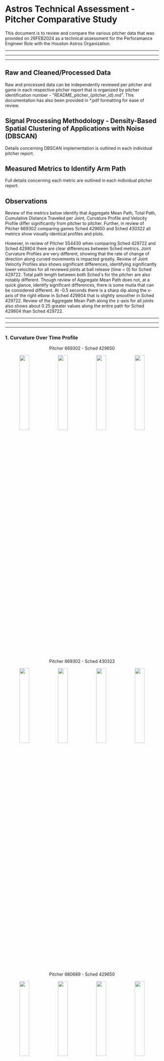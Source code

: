 # Astros Technical Assessment - Pitcher Comparative Study

This document is to review and compare the various pitcher data that was provided on 26FEB2024 as a technical assessment for the Perforamance Engineer Role with the Houston Astros Organization.
___
___
___
## Raw and Cleaned/Processed Data
Raw and processed data can be independently reviewed per pitcher and game in each respective pitcher report that is organized by pitcher identification number - "README_pitcher_{pitcher_id}.md". This documentation has also been provided in *.pdf formatting for ease of review.

## Signal Processing Methodology - Density-Based Spatial Clustering of Applications with Noise (DBSCAN)
Details concerning DBSCAN implementation is outlined in each individual pitcher report.

## Measured Metrics to Identify Arm Path
Full details concerning each metric are outlined in each individual pitcher report.

## Observations
Review of the metrics below identify that Aggregate Mean Path, Total Path, Cumulative Distance Traveled per Joint, Curvature Profile and Velocity Profile differ significantly from pitcher to pitcher. Further, in review of Pitcher 669302 comparing games Sched 429650 and Sched 430322 all metrics show visually identical profiles and plots. 

However, in review of Pitcher 554430 when comparing Sched 429722 and Sched 429804 there are clear differences between Sched metrics. Joint Curvature Profiles are very different, showing that the rate of change of direction along curved movements is impacted greatly. Review of Joint Velocity Profiles also shows significant differences, identifying significantly lower velocities for all reviewed joints at ball release (time = 0) for Sched 429722. Total path length between both Sched's for the pitcher are also notably different. Though review of Aggregate Mean Path does not, at a quick glance, identify significant differences, there is some mutia that can be considered different. At -0.5 seconds there is a sharp dip along the x-axis of the right elbow in Sched 429804 that is slightly smoother in Sched 429722. Review of the Aggregate Mean Path along the z-axis for all joints also shows about 0.25 greater values along the entire path for Sched 429804 than Sched 429722.




___
___
___
### 1. Curvature Over Time Profile

<center> 
Pitcher 669302 - Sched 429650

<img src = "./images_and_output_data/pitcher_669302/r_hip_curvature.png" width=25%><img src = "./images_and_output_data/pitcher_669302/r_shoulder_curvature.png" width = 25%><img src = "./images_and_output_data/pitcher_669302/r_elbow_curvature.png" width = 25%><img src = "./images_and_output_data/pitcher_669302/r_wrist_curvature.png" width = 25%>

Pitcher 669302 - Sched 430322

<img src = "./images_and_output_data/pitcher_669302/sched430322/r_hip_curvature.png" width=25%><img src = "./images_and_output_data/pitcher_669302/sched430322/r_shoulder_curvature.png" width = 25%><img src = "./images_and_output_data/pitcher_669302/sched430322/r_elbow_curvature.png" width = 25%><img src = "./images_and_output_data/pitcher_669302/sched430322/r_wrist_curvature.png" width = 25%>

Pitcher 680689 - Sched 429650

<img src = "./images_and_output_data/pitcher_680689/r_hip_curvature.png" width=25%><img src = "./images_and_output_data/pitcher_680689/r_shoulder_curvature.png" width = 25%><img src = "./images_and_output_data/pitcher_680689/r_elbow_curvature.png" width = 25%><img src = "./images_and_output_data/pitcher_680689/r_wrist_curvature.png" width = 25%>

Pitcher 554430 - Sched 429722

<img src = "./images_and_output_data/pitcher_554430/r_hip_curvature.png" width=25%><img src = "./images_and_output_data/pitcher_554430/r_shoulder_curvature.png" width = 25%><img src = "./images_and_output_data/pitcher_554430/r_elbow_curvature.png" width = 25%><img src = "./images_and_output_data/pitcher_554430/r_wrist_curvature.png" width = 25%>

Pitcher 554430 - Sched 429804

<img src = "./images_and_output_data/pitcher_554430/sched_429804/r_hip_curvature.png" width=25%><img src = "./images_and_output_data/pitcher_554430/sched_429804/r_shoulder_curvature.png" width = 25%><img src = "./images_and_output_data/pitcher_554430/sched_429804/r_elbow_curvature.png" width = 25%><img src = "./images_and_output_data/pitcher_554430/sched_429804/r_wrist_curvature.png" width = 25%>

Pitcher 642547 - Sched 429722

<img src = "./images_and_output_data/pitcher_642547/r_hip_curvature.png" width=25%><img src = "./images_and_output_data/pitcher_642547/r_shoulder_curvature.png" width = 25%><img src = "./images_and_output_data/pitcher_642547/r_elbow_curvature.png" width = 25%><img src = "./images_and_output_data/pitcher_642547/r_wrist_curvature.png" width = 25%>

Pitcher 641712 - Sched 429804

<img src = "./images_and_output_data/pitcher_641712/r_hip_curvature.png" width=25%><img src = "./images_and_output_data/pitcher_641712/r_shoulder_curvature.png" width = 25%><img src = "./images_and_output_data/pitcher_641712/r_elbow_curvature.png" width = 25%><img src = "./images_and_output_data/pitcher_641712/r_wrist_curvature.png" width = 25%>

Pitcher 543243 - Sched 430322

<img src = "./images_and_output_data/pitcher_543243/r_hip_curvature.png" width=25%><img src = "./images_and_output_data/pitcher_543243/r_shoulder_curvature.png" width = 25%><img src = "./images_and_output_data/pitcher_543243/r_elbow_curvature.png" width = 25%><img src = "./images_and_output_data/pitcher_543243/r_wrist_curvature.png" width = 25%>
</center>

___
___
___

### 2. Velocity Over Time Profile
<center>
Pitcher 669302 - Sched 429650

<img src = "./images_and_output_data/pitcher_669302/r_hip_velo.png" width=25%><img src = "./images_and_output_data/pitcher_669302/r_shoulder_velo.png" width = 25%><img src = "./images_and_output_data/pitcher_669302/r_elbow_velo.png" width = 25%><img src = "./images_and_output_data/pitcher_669302/r_wrist_velo.png" width = 25%>

Pitcher 669302 - Sched 430322

<img src = "./images_and_output_data/pitcher_669302/sched430322/r_hip_velo.png" width=25%><img src = "./images_and_output_data/pitcher_669302/sched430322/r_shoulder_velo.png" width = 25%><img src = "./images_and_output_data/pitcher_669302/sched430322/r_elbow_velo.png" width = 25%><img src = "./images_and_output_data/pitcher_669302/sched430322/r_wrist_velo.png" width = 25%>

Pitcher 680689 - Sched 429650

<img src = "./images_and_output_data/pitcher_680689/r_hip_velo.png" width=25%><img src = "./images_and_output_data/pitcher_680689/r_shoulder_velo.png" width = 25%><img src = "./images_and_output_data/pitcher_680689/r_elbow_velo.png" width = 25%><img src = "./images_and_output_data/pitcher_680689/r_wrist_velo.png" width = 25%>

Pitcher 554430 - Sched 429722

<img src = "./images_and_output_data/pitcher_554430/r_hip_velo.png" width=25%><img src = "./images_and_output_data/pitcher_554430/r_shoulder_velo.png" width = 25%><img src = "./images_and_output_data/pitcher_554430/r_elbow_velo.png" width = 25%><img src = "./images_and_output_data/pitcher_554430/r_wrist_velo.png" width = 25%>

Pitcher 554430 - Sched 429804

<img src = "./images_and_output_data/pitcher_554430/sched_429804/r_hip_velo.png" width=25%><img src = "./images_and_output_data/pitcher_554430/sched_429804/r_shoulder_velo.png" width = 25%><img src = "./images_and_output_data/pitcher_554430/sched_429804/r_elbow_velo.png" width = 25%><img src = "./images_and_output_data/pitcher_554430/sched_429804/r_wrist_velo.png" width = 25%>

Pitcher 642547 - Sched 429722

<img src = "./images_and_output_data/pitcher_642547/r_hip_velo.png" width=25%><img src = "./images_and_output_data/pitcher_642547/r_shoulder_velo.png" width = 25%><img src = "./images_and_output_data/pitcher_642547/r_elbow_velo.png" width = 25%><img src = "./images_and_output_data/pitcher_642547/r_wrist_velo.png" width = 25%>

Pitcher 641712 - Sched 429804

<img src = "./images_and_output_data/pitcher_641712/r_hip_velo.png" width=25%><img src = "./images_and_output_data/pitcher_641712/r_shoulder_velo.png" width = 25%><img src = "./images_and_output_data/pitcher_641712/r_elbow_velo.png" width = 25%><img src = "./images_and_output_data/pitcher_641712/r_wrist_velo.png" width = 25%>

Pitcher 543243 - Sched 430322

<img src = "./images_and_output_data/pitcher_543243/r_hip_velo.png" width=25%><img src = "./images_and_output_data/pitcher_543243/r_shoulder_velo.png" width = 25%><img src = "./images_and_output_data/pitcher_543243/r_elbow_velo.png" width = 25%><img src = "./images_and_output_data/pitcher_543243/r_wrist_velo.png" width = 25%>
</center>

___
___
___
### 3. Cumulative Distance Traveled per Joint

<center>

Pitcher 669302 - Sched 429650 (L) & 430322 (R)

<img src = "./images_and_output_data/pitcher_669302/total_path_length.png" width = 50%><img src = "./images_and_output_data/pitcher_669302/sched430322/total_path_length.png" width = 50%>

Pitcher 680689 - Sched 429650

<img src = "./images_and_output_data/pitcher_680689/total_path_length.png" width = 50%>

Pitcher 554430 - Sched 429722 (L) & 429804 (R)

<img src = "./images_and_output_data/pitcher_554430/total_path_length.png" width = 50%><img src = "./images_and_output_data/pitcher_554430/sched_429804/total_path_length.png" width = 50%>

Pitcher 642547 - Sched 429722

<img src = "./images_and_output_data/pitcher_642547/total_path_length.png" width = 50%>

Pitcher 641712 - Sched 429804

<img src = "./images_and_output_data/pitcher_641712/total_path_length.png" width = 50%>

Pitcher 543243 - Sched 430322

<img src = "./images_and_output_data/pitcher_543243/total_path_length.png" width = 50%>
</center>

### 4. Aggregate Mean Path

<center>

Pitcher 669302 - Sched 429650

<img src = "./images_and_output_data/pitcher_669302/r_hip_x_mean_path.png" width=25%><img src = "./images_and_output_data/pitcher_669302/r_shoulder_x_mean_path.png" width=25%><img src = "./images_and_output_data/pitcher_669302/r_elbow_x_mean_path.png" width=25%><img src = "./images_and_output_data/pitcher_669302/r_wrist_x_mean_path.png" width=25%>
<img src = "./images_and_output_data/pitcher_669302/r_hip_y_mean_path.png" width = 25%><img src = "./images_and_output_data/pitcher_669302/r_shoulder_y_mean_path.png" width = 25%><img src = "./images_and_output_data/pitcher_669302/r_elbow_y_mean_path.png" width = 25%><img src = "./images_and_output_data/pitcher_669302/r_wrist_y_mean_path.png" width = 25%>
<img src = "./images_and_output_data/pitcher_669302/r_hip_z_mean_path.png" width = 25%><img src = "./images_and_output_data/pitcher_669302/r_shoulder_z_mean_path.png" width = 25%><img src = "./images_and_output_data/pitcher_669302/r_elbow_z_mean_path.png" width = 25%><img src = "./images_and_output_data/pitcher_669302/r_wrist_z_mean_path.png" width = 25%>


Pitcher 669302 - Sched 430322

<img src = "./images_and_output_data/pitcher_669302/sched430322/r_hip_x_mean_path.png" width=25%><img src = "./images_and_output_data/pitcher_669302/sched430322/r_shoulder_x_mean_path.png" width=25%><img src = "./images_and_output_data/pitcher_669302/sched430322/r_elbow_x_mean_path.png" width=25%><img src = "./images_and_output_data/pitcher_669302/sched430322/r_wrist_x_mean_path.png" width=25%><img src = "./images_and_output_data/pitcher_669302/sched430322/r_hip_y_mean_path.png" width = 25%><img src = "./images_and_output_data/pitcher_669302/sched430322/r_shoulder_y_mean_path.png" width = 25%><img src = "./images_and_output_data/pitcher_669302/sched430322/r_elbow_y_mean_path.png" width = 25%><img src = "./images_and_output_data/pitcher_669302/sched430322/r_wrist_y_mean_path.png" width = 25%>
<img src = "./images_and_output_data/pitcher_669302/sched430322/r_hip_z_mean_path.png" width = 25%><img src = "./images_and_output_data/pitcher_669302/sched430322/r_shoulder_z_mean_path.png" width = 25%><img src = "./images_and_output_data/pitcher_669302/sched430322/r_elbow_z_mean_path.png" width = 25%><img src = "./images_and_output_data/pitcher_669302/sched430322/r_wrist_z_mean_path.png" width = 25%>

Pitcher 680689 - Sched 429650

<img src = "./images_and_output_data/pitcher_680689/r_hip_x_mean_path.png" width=25%><img src = "./images_and_output_data/pitcher_680689/r_shoulder_x_mean_path.png" width=25%><img src = "./images_and_output_data/pitcher_680689/r_elbow_x_mean_path.png" width=25%><img src = "./images_and_output_data/pitcher_680689/r_wrist_x_mean_path.png" width=25%>
<img src = "./images_and_output_data/pitcher_680689/r_hip_y_mean_path.png" width = 25%><img src = "./images_and_output_data/pitcher_680689/r_shoulder_y_mean_path.png" width = 25%><img src = "./images_and_output_data/pitcher_680689/r_elbow_y_mean_path.png" width = 25%><img src = "./images_and_output_data/pitcher_680689/r_wrist_y_mean_path.png" width = 25%>
<img src = "./images_and_output_data/pitcher_680689/r_hip_z_mean_path.png" width = 25%><img src = "./images_and_output_data/pitcher_680689/r_shoulder_z_mean_path.png" width = 25%><img src = "./images_and_output_data/pitcher_680689/r_elbow_z_mean_path.png" width = 25%><img src = "./images_and_output_data/pitcher_680689/r_wrist_z_mean_path.png" width = 25%>

Pitcher 554430 - Sched 429722

<img src = "./images_and_output_data/pitcher_554430/r_hip_x_mean_path.png" width=25%><img src = "./images_and_output_data/pitcher_554430/r_shoulder_x_mean_path.png" width=25%><img src = "./images_and_output_data/pitcher_554430/r_elbow_x_mean_path.png" width=25%><img src = "./images_and_output_data/pitcher_554430/r_wrist_x_mean_path.png" width=25%>
<img src = "./images_and_output_data/pitcher_554430/r_hip_y_mean_path.png" width = 25%><img src = "./images_and_output_data/pitcher_554430/r_shoulder_y_mean_path.png" width = 25%><img src = "./images_and_output_data/pitcher_554430/r_elbow_y_mean_path.png" width = 25%><img src = "./images_and_output_data/pitcher_554430/r_wrist_y_mean_path.png" width = 25%>
<img src = "./images_and_output_data/pitcher_554430/r_hip_z_mean_path.png" width = 25%><img src = "./images_and_output_data/pitcher_554430/r_shoulder_z_mean_path.png" width = 25%><img src = "./images_and_output_data/pitcher_554430/r_elbow_z_mean_path.png" width = 25%><img src = "./images_and_output_data/pitcher_554430/r_wrist_z_mean_path.png" width = 25%>


Pitcher 554430 - Sched 429804

<img src = "./images_and_output_data/pitcher_554430/sched_429804/r_hip_x_mean_path.png" width=25%><img src = "./images_and_output_data/pitcher_554430/sched_429804/r_shoulder_x_mean_path.png" width=25%><img src = "./images_and_output_data/pitcher_554430/sched_429804/r_elbow_x_mean_path.png" width=25%><img src = "./images_and_output_data/pitcher_554430/sched_429804/r_wrist_x_mean_path.png" width=25%><img src = "./images_and_output_data/pitcher_554430/sched_429804/r_hip_y_mean_path.png" width = 25%><img src = "./images_and_output_data/pitcher_554430/sched_429804/r_shoulder_y_mean_path.png" width = 25%><img src = "./images_and_output_data/pitcher_554430/sched_429804/r_elbow_y_mean_path.png" width = 25%><img src = "./images_and_output_data/pitcher_554430/sched_429804/r_wrist_y_mean_path.png" width = 25%>
<img src = "./images_and_output_data/pitcher_554430/sched_429804/r_hip_z_mean_path.png" width = 25%><img src = "./images_and_output_data/pitcher_554430/sched_429804/r_shoulder_z_mean_path.png" width = 25%><img src = "./images_and_output_data/pitcher_554430/sched_429804/r_elbow_z_mean_path.png" width = 25%><img src = "./images_and_output_data/pitcher_554430/sched_429804/r_wrist_z_mean_path.png" width = 25%>

Pitcher 642547 - Sched 429722

<img src = "./images_and_output_data/pitcher_642547/r_hip_x_mean_path.png" width=25%><img src = "./images_and_output_data/pitcher_642547/r_shoulder_x_mean_path.png" width=25%><img src = "./images_and_output_data/pitcher_642547/r_elbow_x_mean_path.png" width=25%><img src = "./images_and_output_data/pitcher_642547/r_wrist_x_mean_path.png" width=25%>
<img src = "./images_and_output_data/pitcher_642547/r_hip_y_mean_path.png" width = 25%><img src = "./images_and_output_data/pitcher_642547/r_shoulder_y_mean_path.png" width = 25%><img src = "./images_and_output_data/pitcher_642547/r_elbow_y_mean_path.png" width = 25%><img src = "./images_and_output_data/pitcher_642547/r_wrist_y_mean_path.png" width = 25%>
<img src = "./images_and_output_data/pitcher_642547/r_hip_z_mean_path.png" width = 25%><img src = "./images_and_output_data/pitcher_642547/r_shoulder_z_mean_path.png" width = 25%><img src = "./images_and_output_data/pitcher_642547/r_elbow_z_mean_path.png" width = 25%><img src = "./images_and_output_data/pitcher_642547/r_wrist_z_mean_path.png" width = 25%>

Pitcher 641712 - Sched 429804

<img src = "./images_and_output_data/pitcher_641712/r_hip_x_mean_path.png" width=25%><img src = "./images_and_output_data/pitcher_641712/r_shoulder_x_mean_path.png" width=25%><img src = "./images_and_output_data/pitcher_641712/r_elbow_x_mean_path.png" width=25%><img src = "./images_and_output_data/pitcher_641712/r_wrist_x_mean_path.png" width=25%>
<img src = "./images_and_output_data/pitcher_641712/r_hip_y_mean_path.png" width = 25%><img src = "./images_and_output_data/pitcher_641712/r_shoulder_y_mean_path.png" width = 25%><img src = "./images_and_output_data/pitcher_641712/r_elbow_y_mean_path.png" width = 25%><img src = "./images_and_output_data/pitcher_641712/r_wrist_y_mean_path.png" width = 25%>
<img src = "./images_and_output_data/pitcher_641712/r_hip_z_mean_path.png" width = 25%><img src = "./images_and_output_data/pitcher_641712/r_shoulder_z_mean_path.png" width = 25%><img src = "./images_and_output_data/pitcher_641712/r_elbow_z_mean_path.png" width = 25%><img src = "./images_and_output_data/pitcher_641712/r_wrist_z_mean_path.png" width = 25%>

Pitcher 543243 - Sched 430322

<img src = "./images_and_output_data/pitcher_543243/r_hip_x_mean_path.png" width=25%><img src = "./images_and_output_data/pitcher_543243/r_shoulder_x_mean_path.png" width=25%><img src = "./images_and_output_data/pitcher_543243/r_elbow_x_mean_path.png" width=25%><img src = "./images_and_output_data/pitcher_543243/r_wrist_x_mean_path.png" width=25%>
<img src = "./images_and_output_data/pitcher_543243/r_hip_y_mean_path.png" width = 25%><img src = "./images_and_output_data/pitcher_543243/r_shoulder_y_mean_path.png" width = 25%><img src = "./images_and_output_data/pitcher_543243/r_elbow_y_mean_path.png" width = 25%><img src = "./images_and_output_data/pitcher_543243/r_wrist_y_mean_path.png" width = 25%>
<img src = "./images_and_output_data/pitcher_543243/r_hip_z_mean_path.png" width = 25%><img src = "./images_and_output_data/pitcher_543243/r_shoulder_z_mean_path.png" width = 25%><img src = "./images_and_output_data/pitcher_543243/r_elbow_z_mean_path.png" width = 25%><img src = "./images_and_output_data/pitcher_543243/r_wrist_z_mean_path.png" width = 25%>

</center>